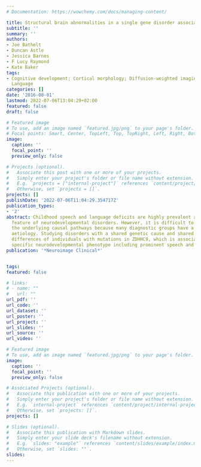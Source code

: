 ```yaml
---
# Documentation: https://wowchemy.com/docs/managing-content/

title: Structural brain abnormalities in a single gene disorder associated with epilepsy, language impairment and intellectual disability
subtitle: ''
summary: ''
authors:
- Joe Bathelt
- Duncan Astle
- Jessica Barnes
- F Lucy Raymond
- Kate Baker
tags:
- Cognitive development; Cortical morphology; Diffusion-weighted imaging; Human genetics;
  Language
categories: []
date: '2016-08-01'
lastmod: 2022-07-06T13:04:29+02:00
featured: false
draft: false

# Featured image
# To use, add an image named `featured.jpg/png` to your page's folder.
# Focal points: Smart, Center, TopLeft, Top, TopRight, Left, Right, BottomLeft, Bottom, BottomRight.
image:
  caption: ''
  focal_point: ''
  preview_only: false

# Projects (optional).
#   Associate this post with one or more of your projects.
#   Simply enter your project's folder or file name without extension.
#   E.g. `projects = ["internal-project"]` references `content/project/deep-learning/index.md`.
#   Otherwise, set `projects = []`.
projects: []
publishDate: '2022-07-06T11:04:29.354717Z'
publication_types:
- '2'
abstract: Childhood speech and language deficits are highly prevalent and are a common
  feature of neurodevelopmental disorders. However, it is difficult to investigate
  the underlying causal pathways because many diagnostic groups have a heterogeneous
  aetiology. Studying disorders with a shared genetic cause and shared cognitive deficits can provide crucial insight into the cellular mechanisms and neural systems that give rise to those impairments. The current study investigated structural brain
  differences of individuals with mutations in ZDHHC9, which is associated with a
  specific neurodevelopmental phenotype including prominent speech and language impairments and intellectual disability. We used multiple structural neuroimaging methods to characterise neuroanatomy in this group, and observed bilateral reductions in cortical thickness in areas surrounding the temporo-parietal junction, parietal lobule, and inferior frontal lobe, and decreased microstructural integrity of cortical, subcortical-cortical, and interhemispheric white matter projections. These findings are compared to reports for other genetic groups and genetically heterogeneous disorders with a similar presentation. Overlap in the neuroanatomical phenotype suggests a common pathway that particularly affects the development of temporo-parietal and inferior frontal areas, and their connections.
publication: '*Neuroimage Clinical*'


tags:
featured: false

# links:
# - name: ""
#   url: ""
url_pdf: ''
url_code: ''
url_dataset: ''
url_poster: ''
url_project: ''
url_slides: ''
url_source: ''
url_video: ''

# Featured image
# To use, add an image named `featured.jpg/png` to your page's folder.
image:
  caption: ''
  focal_point: ''
  preview_only: false

# Associated Projects (optional).
#   Associate this publication with one or more of your projects.
#   Simply enter your project's folder or file name without extension.
#   E.g. `internal-project` references `content/project/internal-project/index.md`.
#   Otherwise, set `projects: []`.
projects: []

# Slides (optional).
#   Associate this publication with Markdown slides.
#   Simply enter your slide deck's filename without extension.
#   E.g. `slides: "example"` references `content/slides/example/index.md`.
#   Otherwise, set `slides: ""`.
slides:
---
```

